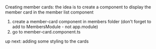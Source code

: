 Creating member cards:
the idea is to create a component to display the member card in the member list component
1. create a member-card component in members folder (don't forget to add to MembersModule - not app.module)
2. go to member-card.component.ts

up next: adding some styling to the cards